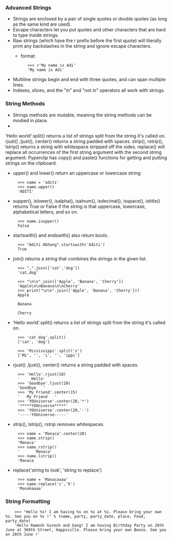 ### Advanced Strings

- Strings are enclosed by a pair of single quotes or double quotes (as long as the same kind are used).
- Escape characters let you put quotes and other characters that are hard to type inside strings.
- Raw strings (which have the r prefix before the first quote) will literally print any backslashes in the string and ignore escape characters.
   - format:

            >>> r'My name is Adi'
            'My name is Adi'
- Multiline strings begin and end with three quotes, and can span multiple lines.
- Indexes, slices, and the "in" and "not in" operators all work with strings.

### String Methods

- Strings methods are mutable, meaning the string methods can be modied in place.
- 
‘Hello world'.split() returns a list of strings split from the string it's called on.
rjust() ,ljust(), center() returns a string padded with spaces.
strip(), rstrip(), lstrip() returns a string with whitespace stripped off the sides.
replace() will replace all occurrences of the first string argument with the second string argument.
Pyperclip has copy() and paste() functions for getting and putting strings on the clipboard.

- upper() and lower() return an uppercase or lowercase string:

        >>> name = 'aditi'
        >>> name.upper()
        'ADITI'

- supper(), islower(), isalpha(), isalnum(), isdecimal(), isspace(), istitle() returns True or False if the string is that uppercase, lowercase, alphabetical letters, and so on.

        >>> name.isupper()
        False
- startswith() and endswith() also return bools.

        >>> "Aditi Abhang".startswith('Aditi')
        True

- join() returns a string that combines the strings in the given list.

        >>> ",".join(['cat','dog'])
        'cat,dog'

        >>> "\n\n".join(['Apple', 'Banana', 'Cherry'])
        'Apple\n\nBanana\n\nCherry'
        >>> print("\n\n".join(['Apple', 'Banana', 'Cherry']))
        Apple

        Banana

        Cherry

- ‘Hello world'.split() returns a list of strings split from the string it's called on.

        >>> 'cat dog'.split()
        ['cat', 'dog']

        >>> 'Mississippi'.split('s')
        ['Mi', '', 'i', '', 'ippi']

- rjust() ,ljust(), center() returns a string padded with spaces.

        >>> 'Hello'.rjust(10)
        '     Hello'
        >>> 'Goodbye'.ljust(10)
        'Goodbye   '
        >>> 'My Friend'.center(15)
        '   My Friend   '
        >>> 'YOUniverse'.center(20,'*')
        '*****YOUniverse*****'
        >>> 'YOUniverse'.center(20,'-')
        '-----YOUniverse-----'

- strip(), lstrip(), rstrip removes whitespaces.

        >>> name = 'Manaca'.center(20)
        >>> name.strip()
        'Manaca'
        >>> name.rstrip()
        '       Manaca'
        >>> name.lstrip()
        'Manaca 

- replace('string to look', 'string to replace')

        >>> name = 'Manacaaaa'
        >>> name.replace('c','k')
        'Manakaaaa'

### String Formatting

        >>> "Hello %s! I am having %s on %s at %s. Please bring your own %s. See you on %s !" % (name, party, party_date, place, Food, party_date)
        'Hello Ramesh Suresh and Gang! I am having Birthday Party on 28th June at 369th Street, Happiville. Please bring your own Booze. See you on 28th June !'